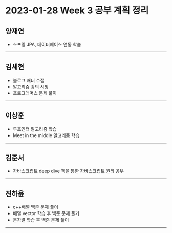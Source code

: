 # 2023-01-28 Week 3 공부 계획 정리

## 양재연
- 스프링 JPA, 데이터베이스 연동 학습
---
## 김세현
- 블로그 배너 수정
- 알고리즘 강의 시청
- 프로그래머스 문제 풀이
---
## 이상훈
- 투포인터 알고리즘 학습
- Meet in the middle 알고리즘 학습
---
## 김준서
- 자바스크립트 deep dive 책을 통한 자바스크립트 원리 공부
---
## 진하윤
- c++배열 백준 문제 풀이
- 배열 vector 학습 후 백준 문제 풀기
- 문자열 학습 후 백준 문제 풀이
---